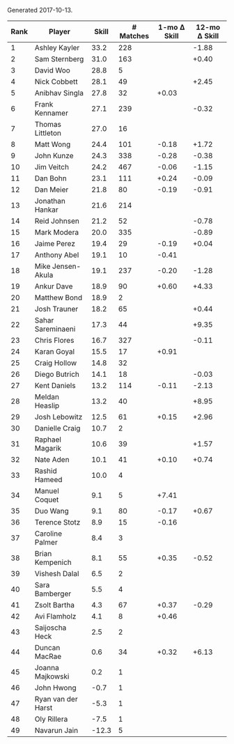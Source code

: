 Generated 2017-10-13.

| Rank | Player             | Skill | # Matches | 1-mo Δ Skill | 12-mo Δ Skill |
|------|--------------------|-------|-----------|--------------|---------------|
|    1 | Ashley Kayler      |  33.2 |       228 |              |         -1.88 |
|    2 | Sam Sternberg      |  31.0 |       163 |              |         +0.40 |
|    3 | David Woo          |  28.8 |         5 |              |               |
|    4 | Nick Cobbett       |  28.1 |        49 |              |         +2.45 |
|    5 | Anibhav Singla     |  27.8 |        32 |        +0.03 |               |
|    6 | Frank Kennamer     |  27.1 |       239 |              |         -0.32 |
|    7 | Thomas Littleton   |  27.0 |        16 |              |               |
|    8 | Matt Wong          |  24.4 |       101 |        -0.18 |         +1.72 |
|    9 | John Kunze         |  24.3 |       338 |        -0.28 |         -0.38 |
|   10 | Jim Veitch         |  24.2 |       467 |        -0.06 |         -1.15 |
|   11 | Dan Bohn           |  23.1 |       111 |        +0.24 |         -0.09 |
|   12 | Dan Meier          |  21.8 |        80 |        -0.19 |         -0.91 |
|   13 | Jonathan Hankar    |  21.6 |       214 |              |               |
|   14 | Reid Johnsen       |  21.2 |        52 |              |         -0.78 |
|   15 | Mark Modera        |  20.0 |       335 |              |         -0.89 |
|   16 | Jaime Perez        |  19.4 |        29 |        -0.19 |         +0.04 |
|   17 | Anthony Abel       |  19.1 |        10 |        -0.41 |               |
|   18 | Mike Jensen-Akula  |  19.1 |       237 |        -0.20 |         -1.28 |
|   19 | Ankur Dave         |  18.9 |        90 |        +0.60 |         +4.33 |
|   20 | Matthew Bond       |  18.9 |         2 |              |               |
|   21 | Josh Trauner       |  18.2 |        65 |              |         +0.44 |
|   22 | Sahar Sareminaeni  |  17.3 |        44 |              |         +9.35 |
|   23 | Chris Flores       |  16.7 |       327 |              |         -0.11 |
|   24 | Karan Goyal        |  15.5 |        17 |        +0.91 |               |
|   25 | Craig Hollow       |  14.8 |        32 |              |               |
|   26 | Diego Butrich      |  14.1 |        18 |              |         -0.03 |
|   27 | Kent Daniels       |  13.2 |       114 |        -0.11 |         -2.13 |
|   28 | Meldan Heaslip     |  13.2 |        40 |              |         +8.95 |
|   29 | Josh Lebowitz      |  12.5 |        61 |        +0.15 |         +2.96 |
|   30 | Danielle Craig     |  10.7 |         2 |              |               |
|   31 | Raphael Magarik    |  10.6 |        39 |              |         +1.57 |
|   32 | Nate Aden          |  10.1 |        41 |        +0.10 |         +0.74 |
|   33 | Rashid Hameed      |  10.0 |         4 |              |               |
|   34 | Manuel Coquet      |   9.1 |         5 |        +7.41 |               |
|   35 | Duo Wang           |   9.1 |        80 |        -0.17 |         +0.67 |
|   36 | Terence Stotz      |   8.9 |        15 |        -0.16 |               |
|   37 | Caroline Palmer    |   8.4 |         3 |              |               |
|   38 | Brian Kempenich    |   8.1 |        55 |        +0.35 |         -0.52 |
|   39 | Vishesh Dalal      |   6.5 |         2 |              |               |
|   40 | Sara Bamberger     |   5.5 |         4 |              |               |
|   41 | Zsolt Bartha       |   4.3 |        67 |        +0.37 |         -0.29 |
|   42 | Avi Flamholz       |   4.1 |         8 |        +0.46 |               |
|   43 | Saijoscha Heck     |   2.5 |         2 |              |               |
|   44 | Duncan MacRae      |   0.6 |        34 |        +0.32 |         +6.13 |
|   45 | Joanna Majkowski   |   0.2 |         1 |              |               |
|   46 | John Hwong         |  -0.7 |         1 |              |               |
|   47 | Ryan van der Harst |  -5.3 |         1 |              |               |
|   48 | Oly Rillera        |  -7.5 |         1 |              |               |
|   49 | Navarun Jain       | -12.3 |         5 |              |               |
